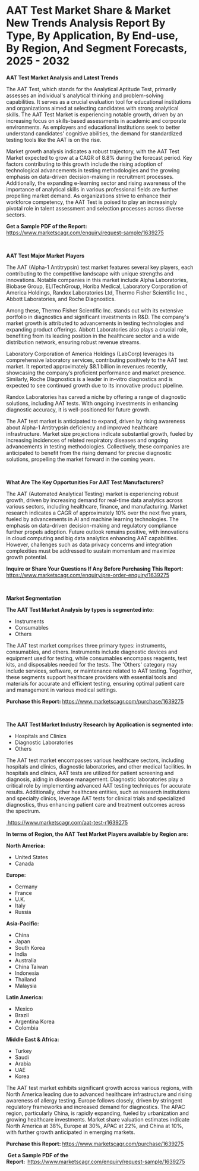 <p><h1>AAT Test Market Share & Market New Trends Analysis Report By Type, By Application, By End-use, By Region, And Segment Forecasts, 2025 - 2032</h1></p><p><strong>AAT Test Market Analysis and Latest Trends</strong></p>
<p><p>The AAT Test, which stands for the Analytical Aptitude Test, primarily assesses an individual's analytical thinking and problem-solving capabilities. It serves as a crucial evaluation tool for educational institutions and organizations aimed at selecting candidates with strong analytical skills. The AAT Test Market is experiencing notable growth, driven by an increasing focus on skills-based assessments in academic and corporate environments. As employers and educational institutions seek to better understand candidates' cognitive abilities, the demand for standardized testing tools like the AAT is on the rise.</p><p>Market growth analysis indicates a robust trajectory, with the AAT Test Market expected to grow at a CAGR of 8.8% during the forecast period. Key factors contributing to this growth include the rising adoption of technological advancements in testing methodologies and the growing emphasis on data-driven decision-making in recruitment processes. Additionally, the expanding e-learning sector and rising awareness of the importance of analytical skills in various professional fields are further propelling market demand. As organizations strive to enhance their workforce competency, the AAT Test is poised to play an increasingly pivotal role in talent assessment and selection processes across diverse sectors.</p></p>
<p><strong>Get a Sample PDF of the Report:&nbsp;</strong> <a href="https://www.marketscagr.com/enquiry/request-sample/1639275?utm_campaign=2527&utm_medium=2&utm_source=Github&utm_content=ia&utm_term=12042025&utm_id=aat-test">https://www.marketscagr.com/enquiry/request-sample/1639275</a></p>
<p>&nbsp;</p>
<p><strong>AAT Test Major Market Players</strong></p>
<p><p>The AAT (Alpha-1 Antitrypsin) test market features several key players, each contributing to the competitive landscape with unique strengths and innovations. Notable companies in this market include Alpha Laboratories, Biobase Group, ELITechGroup, Horiba Medical, Laboratory Corporation of America Holdings, Randox Laboratories Ltd, Thermo Fisher Scientific Inc., Abbott Laboratories, and Roche Diagnostics.</p><p>Among these, Thermo Fisher Scientific Inc. stands out with its extensive portfolio in diagnostics and significant investments in R&D. The company's market growth is attributed to advancements in testing technologies and expanding product offerings. Abbott Laboratories also plays a crucial role, benefiting from its leading position in the healthcare sector and a wide distribution network, ensuring robust revenue streams.</p><p>Laboratory Corporation of America Holdings (LabCorp) leverages its comprehensive laboratory services, contributing positively to the AAT test market. It reported approximately $8.1 billion in revenues recently, showcasing the company’s proficient performance and market presence. Similarly, Roche Diagnostics is a leader in in-vitro diagnostics and is expected to see continued growth due to its innovative product pipeline.</p><p>Randox Laboratories has carved a niche by offering a range of diagnostic solutions, including AAT tests. With ongoing investments in enhancing diagnostic accuracy, it is well-positioned for future growth.</p><p>The AAT test market is anticipated to expand, driven by rising awareness about Alpha-1 Antitrypsin deficiency and improved healthcare infrastructure. Market size projections indicate substantial growth, fueled by increasing incidences of related respiratory diseases and ongoing advancements in testing methodologies. Collectively, these companies are anticipated to benefit from the rising demand for precise diagnostic solutions, propelling the market forward in the coming years.</p></p>
<p>&nbsp;</p>
<p><strong>What Are The Key Opportunities For AAT Test Manufacturers?</strong></p>
<p><p>The AAT (Automated Analytical Testing) market is experiencing robust growth, driven by increasing demand for real-time data analytics across various sectors, including healthcare, finance, and manufacturing. Market research indicates a CAGR of approximately 10% over the next five years, fueled by advancements in AI and machine learning technologies. The emphasis on data-driven decision-making and regulatory compliance further propels adoption. Future outlook remains positive, with innovations in cloud computing and big data analytics enhancing AAT capabilities. However, challenges such as data privacy concerns and integration complexities must be addressed to sustain momentum and maximize growth potential.</p></p>
<p><strong>Inquire or Share Your Questions If Any Before Purchasing This Report:</strong> <a href="https://www.marketscagr.com/enquiry/pre-order-enquiry/1639275?utm_campaign=2527&utm_medium=2&utm_source=Github&utm_content=ia&utm_term=12042025&utm_id=aat-test">https://www.marketscagr.com/enquiry/pre-order-enquiry/1639275</a></p>
<p>&nbsp;</p>
<p><strong>Market Segmentation</strong></p>
<p><strong>The AAT Test Market Analysis by types is segmented into:</strong></p>
<p><ul><li>Instruments</li><li>Consumables</li><li>Others</li></ul></p>
<p><p>The AAT test market comprises three primary types: instruments, consumables, and others. Instruments include diagnostic devices and equipment used for testing, while consumables encompass reagents, test kits, and disposables needed for the tests. The 'Others' category may include services, software, or maintenance related to AAT testing. Together, these segments support healthcare providers with essential tools and materials for accurate and efficient testing, ensuring optimal patient care and management in various medical settings.</p></p>
<p><strong>Purchase this Report:&nbsp;</strong><a href="https://www.marketscagr.com/purchase/1639275?utm_campaign=2527&utm_medium=2&utm_source=Github&utm_content=ia&utm_term=12042025&utm_id=aat-test">https://www.marketscagr.com/purchase/1639275</a></p>
<p>&nbsp;</p>
<p><strong>The AAT Test Market Industry Research by Application is segmented into:</strong></p>
<p><ul><li>Hospitals and Clinics</li><li>Diagnostic Laboratories</li><li>Others</li></ul></p>
<p><p>The AAT test market encompasses various healthcare sectors, including hospitals and clinics, diagnostic laboratories, and other medical facilities. In hospitals and clinics, AAT tests are utilized for patient screening and diagnosis, aiding in disease management. Diagnostic laboratories play a critical role by implementing advanced AAT testing techniques for accurate results. Additionally, other healthcare entities, such as research institutions and specialty clinics, leverage AAT tests for clinical trials and specialized diagnostics, thus enhancing patient care and treatment outcomes across the spectrum.</p></p>
<p><a href="https://www.marketscagr.com/aat-test-r1639275?utm_campaign=2527&utm_medium=2&utm_source=Github&utm_content=ia&utm_term=12042025&utm_id=aat-test">&nbsp;https://www.marketscagr.com/aat-test-r1639275</a></p>
<p><strong>In terms of Region, the AAT Test Market Players available by Region are:</strong></p>
<p>
    <p> <strong> North America: </strong>
        <ul>
            <li>United States</li>
            <li>Canada</li>
        </ul>
        </p> 
    <p> <strong> Europe: </strong>
        <ul>
            <li>Germany</li>
            <li>France</li>
            <li>U.K.</li>
            <li>Italy</li>
            <li>Russia</li>
        </ul>
        </p> 
    <p> <strong> Asia-Pacific: </strong>
        <ul>
            <li>China</li>
            <li>Japan</li>
            <li>South Korea</li>
            <li>India</li>
            <li>Australia</li>
            <li>China Taiwan</li>
            <li>Indonesia</li>
            <li>Thailand</li>
            <li>Malaysia</li>
        </ul>
        </p> 
    <p> <strong> Latin America: </strong>
        <ul>
            <li>Mexico</li>
            <li>Brazil</li>
            <li>Argentina Korea</li>
            <li>Colombia</li>
        </ul>
        </p> 
    <p> <strong> Middle East & Africa: </strong>
        <ul>
            <li>Turkey</li>
            <li>Saudi</li>
            <li>Arabia</li>
            <li>UAE</li>
            <li>Korea</li>
        </ul>
    </p>
    </p>
<p><p>The AAT test market exhibits significant growth across various regions, with North America leading due to advanced healthcare infrastructure and rising awareness of allergy testing. Europe follows closely, driven by stringent regulatory frameworks and increased demand for diagnostics. The APAC region, particularly China, is rapidly expanding, fueled by urbanization and growing healthcare investments. Market share valuation estimates indicate North America at 38%, Europe at 30%, APAC at 22%, and China at 10%, with further growth anticipated in emerging markets.</p></p>
<p><strong>Purchase this Report: </strong><a href="https://www.marketscagr.com/purchase/1639275?utm_campaign=2527&utm_medium=2&utm_source=Github&utm_content=ia&utm_term=12042025&utm_id=aat-test">https://www.marketscagr.com/purchase/1639275</a></p>
<p>&nbsp;<strong>Get a Sample PDF of the Report:&nbsp;&nbsp;</strong><a href="https://www.marketscagr.com/enquiry/request-sample/1639275?utm_campaign=2527&utm_medium=2&utm_source=Github&utm_content=ia&utm_term=12042025&utm_id=aat-test">https://www.marketscagr.com/enquiry/request-sample/1639275</a></p>
<p><strong></strong></p>
<p><p></p><p></p><p></p></p>